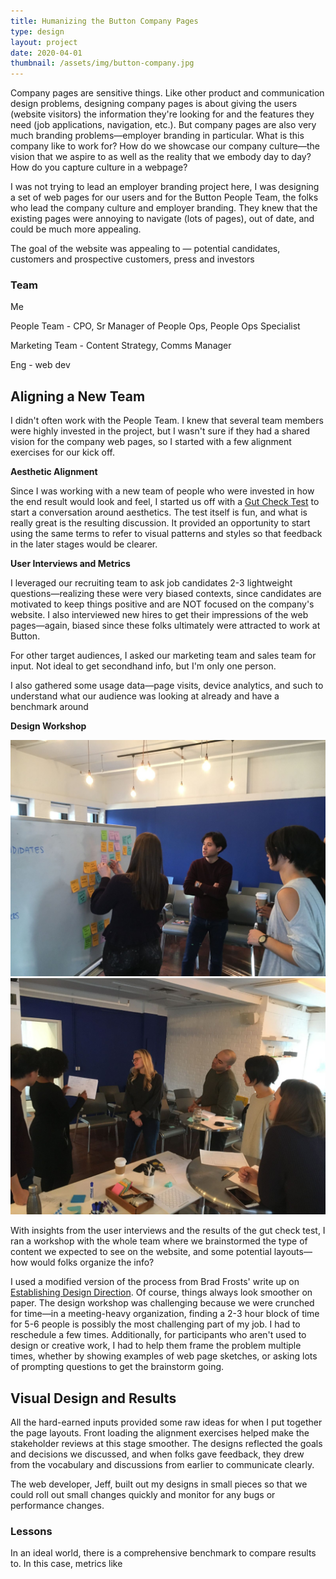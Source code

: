 ```yaml
---
title: Humanizing the Button Company Pages
type: design
layout: project
date: 2020-04-01
thumbnail: /assets/img/button-company.jpg
---
```


Company pages are sensitive things. Like other product and communication design problems, designing company pages is about giving the users (website visitors) the information they're looking for and the features they need (job applications, navigation, etc.). But company pages are also very much branding problems—employer branding in particular. What is this company like to work for? How do we showcase our company culture—the vision that we aspire to as well as the reality that we embody day to day? How do you capture culture in a webpage?

I was not trying to lead an employer branding project here, I was designing a set of web pages for our users and for the Button People Team, the folks who lead the company culture and employer branding. They knew that the existing pages were annoying to navigate (lots of pages), out of date, and could be much more appealing.

The goal of the website was appealing to — potential candidates, customers and prospective customers, press and investors

### Team

Me

People Team - CPO, Sr Manager of People Ops, People Ops Specialist

Marketing Team - Content Strategy, Comms Manager

Eng - web dev

## Aligning a New Team

I didn't often work with the People Team. I knew that several team members were highly invested in the project, but I wasn't sure if they had a shared vision for the company web pages, so I started with a few alignment exercises for our kick off.

**Aesthetic Alignment** 

Since I was working with a new team of people who were invested in how the end result would look and feel, I started us off with a [Gut Check Test](http://goodkickoffmeetings.com/2010/04/the-20-second-gut-test/) to start a conversation around aesthetics. The test itself is fun, and what is really great is the resulting discussion. It provided an opportunity to start using the same terms to refer to visual patterns and styles so that feedback in the later stages would be clearer.

**User Interviews and Metrics**

I leveraged our recruiting team to ask job candidates 2-3 lightweight questions—realizing these were very biased contexts, since candidates are motivated to keep things positive and are NOT focused on the company's website. I also interviewed new hires to get their impressions of the web pages—again, biased since these folks ultimately were attracted to work at Button.

For other target audiences, I asked our marketing team and sales team for input. Not ideal to get secondhand info, but I'm only one person.

I also gathered some usage data—page visits, device analytics, and such to understand what our audience was looking at already and have a benchmark around 

**Design Workshop**

![Grouping website content during a design workshop](/assets/img/button-company-1.jpeg)![Sharing design sketches during a design workshop](/assets/img/button-company-2.jpeg)

With insights from the user interviews and the results of the gut check test, I ran a workshop with the whole team where we brainstormed the type of content we expected to see on the website, and some potential layouts—how would folks organize the info?

I used a modified version of the process from Brad Frosts' write up on [Establishing Design Direction](https://bradfrost.com/blog/post/establishing-design-direction/). Of course, things always look smoother on paper. The design workshop was challenging because we were crunched for time—in a meeting-heavy organization, finding a 2-3 hour block of time for 5-6 people is possibly the most challenging part of my job. I had to reschedule a few times. Additionally, for participants who aren't used to design or creative work, I had to help them frame the problem multiple times, whether by showing examples of web page sketches, or asking lots of prompting questions to get the brainstorm going.

## Visual Design and Results

All the hard-earned inputs provided some raw ideas for when I put together the page layouts. Front loading the alignment exercises helped make the stakeholder reviews at this stage smoother. The designs reflected the goals and decisions we discussed, and when folks gave feedback, they drew from the vocabulary and discussions from earlier to communicate clearly.

The web developer, Jeff, built out my designs in small pieces so that we could roll out small changes quickly and monitor for any bugs or performance changes.

### Lessons

In an ideal world, there is a comprehensive benchmark to compare results to. In this case, metrics like